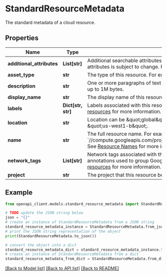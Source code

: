# StandardResourceMetadata

The standard metadata of a cloud resource.

## Properties

Name | Type | Description | Notes
------------ | ------------- | ------------- | -------------
**additional_attributes** | **List[str]** | Additional searchable attributes of this resource. Informational only. The exact set of attributes is subject to change. For example: project id, DNS name etc. | [optional] 
**asset_type** | **str** | The type of this resource. For example: \&quot;compute.googleapis.com/Disk\&quot;. | [optional] 
**description** | **str** | One or more paragraphs of text description of this resource. Maximum length could be up to 1M bytes. | [optional] 
**display_name** | **str** | The display name of this resource. | [optional] 
**labels** | **Dict[str, str]** | Labels associated with this resource. See [Labelling and grouping Google Cloud resources](https://cloud.google.com/blog/products/gcp/labelling-and-grouping-your-google-cloud-platform-resources) for more information. | [optional] 
**location** | **str** | Location can be \&quot;global\&quot;, regional like \&quot;us-east1\&quot;, or zonal like \&quot;us-west1-b\&quot;. | [optional] 
**name** | **str** | The full resource name. For example: &#x60;//compute.googleapis.com/projects/my_project_123/zones/zone1/instances/instance1&#x60;. See [Resource Names](https://cloud.google.com/apis/design/resource_names#full_resource_name) for more information. | [optional] 
**network_tags** | **List[str]** | Network tags associated with this resource. Like labels, network tags are a type of annotations used to group Google Cloud resources. See [Labelling Google Cloud resources](lhttps://cloud.google.com/blog/products/gcp/labelling-and-grouping-your-google-cloud-platform-resources) for more information. | [optional] 
**project** | **str** | The project that this resource belongs to, in the form of &#x60;projects/{project_number}&#x60;. | [optional] 

## Example

```python
from openapi_client.models.standard_resource_metadata import StandardResourceMetadata

# TODO update the JSON string below
json = "{}"
# create an instance of StandardResourceMetadata from a JSON string
standard_resource_metadata_instance = StandardResourceMetadata.from_json(json)
# print the JSON string representation of the object
print(StandardResourceMetadata.to_json())

# convert the object into a dict
standard_resource_metadata_dict = standard_resource_metadata_instance.to_dict()
# create an instance of StandardResourceMetadata from a dict
standard_resource_metadata_from_dict = StandardResourceMetadata.from_dict(standard_resource_metadata_dict)
```
[[Back to Model list]](../README.md#documentation-for-models) [[Back to API list]](../README.md#documentation-for-api-endpoints) [[Back to README]](../README.md)


